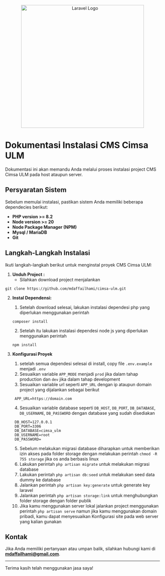 <p align="center"><a href="https://laravel.com" target="_blank"><img src="https://raw.githubusercontent.com/laravel/art/master/logo-lockup/5%20SVG/2%20CMYK/1%20Full%20Color/laravel-logolockup-cmyk-red.svg" width="400" alt="Laravel Logo"></a></p>

# Dokumentasi Instalasi CMS Cimsa ULM

Dokumentasi ini akan memandu Anda melalui proses instalasi project CMS Cimsa ULM pada host ataupun server.

## Persyaratan Sistem

Sebelum memulai instalasi, pastikan sistem Anda memiliki beberapa dependecies berikut:

* **PHP version >= 8.2** 
* **Node version >= 20**
* **Node Package Manager (NPM)**
* **Mysql / MariaDB**
* **Git**

## Langkah-Langkah Instalasi

Ikuti langkah-langkah berikut untuk menginstal proyek CMS Cimsa ULM:

1. **Unduh Project :**
   * Silahkan download project menjalankan
```
git clone https://github.com/mdaffailhami/cimsa-ulm.git
```

2. **Instal Dependensi:**
   1. Setelah download selesai, lakukan instalasi dependesi php yang diperlukan menggunakan perintah
   ```
   composer install
   ```
   2. Setelah itu lakukan instalasi dependesi node js yang diperlukan menggunakan perintah
   ```
   npm install
   ```

3. **Konfigurasi Proyek**
   1. setelah semua dependesi selesai di install, copy file `.env.example` menjadi `.env`
   2. Sesuaikan variable `APP_MODE` menjadi `prod` jika dalam tahap production dan `dev` jika dalam tahap development
   3. Sesuaikan variable url seperti `APP_URL` dengan ip ataupun domain project yang dijalankan sebagai berikut
   ```
    APP_URL=https://domain.com
   ```
   4. Sesuaikan variable database seperti `DB_HOST`, `DB_PORT`, `DB_DATABASE`, `DB_USERNAME`, `DB_PASSWORD` dengan database yang sudah disediakan
   ```
    DB_HOST=127.0.0.1
    DB_PORT=3306
    DB_DATABASE=cimsa_ulm
    DB_USERNAME=root
    DB_PASSWORD=
   ```
   5. Sebelum melakukan migrasi database diharapkan untuk memberikan izin akses pada folder storage dengan melakukan perintah `chmod -R 755 storage` jika os anda berbasis linux
   6. Lakukan perintah `php artisan migrate` untuk melakukan migrasi database
   7. Lakukan perintah `php artisan db:seed` untuk melakukan seed data dummy ke database
   8. Jalankan perintah `php artisan key:generate` untuk generate key laravel
   9. Jalankan perintah `php artisan storage:link` untuk menghubungkan folder storage dengan folder publik
   10. Jika kamu menggunakan server lokal jalankan project menggunakan perintah `php artisan serve` namun jika kamu menggunakan domain pribadi, kamu dapat menyesuaikan Konfigurasi site pada web server yang kalian gunakan

## Kontak

Jika Anda memiliki pertanyaan atau umpan balik, silahkan hubungi kami di **mdaffailhami@gmail.com**.

---

Terima kasih telah menggunakan jasa saya!